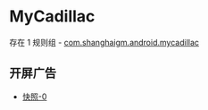 # MyCadillac

存在 1 规则组 - [com.shanghaigm.android.mycadillac](/src/apps/com.shanghaigm.android.mycadillac.ts)

## 开屏广告

- [快照-0](https://gkd-kit.songe.li/import/12918198)
